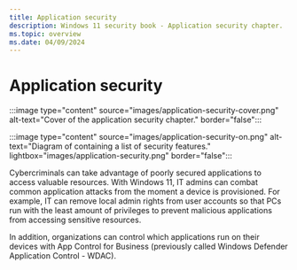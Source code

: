 ```yaml
---
title: Application security
description: Windows 11 security book - Application security chapter.
ms.topic: overview
ms.date: 04/09/2024
---
```


# Application security

:::image type="content" source="images/application-security-cover.png" alt-text="Cover of the application security chapter." border="false":::

:::image type="content" source="images/application-security-on.png" alt-text="Diagram of containing a list of security features." lightbox="images/application-security.png" border="false":::

Cybercriminals can take advantage of poorly secured applications to access valuable resources. With Windows 11, IT admins can combat common application attacks from the moment a device is provisioned. For example, IT can remove local admin rights from user accounts so that PCs run with the least amount of privileges to prevent malicious applications from accessing sensitive resources.

In addition, organizations can control which applications run on their devices with App Control for Business (previously called Windows Defender Application Control - WDAC).
